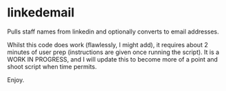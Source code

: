 # linkedemail
Pulls staff names from linkedin and optionally converts to email addresses.

Whilst this code does work (flawlessly, I might add), it requires about 2 minutes of user prep (instructions are given once running the script). It is a WORK IN PROGRESS, and I will update this to become more of a point and shoot script when time permits. 

Enjoy.
